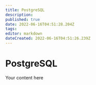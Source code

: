 ```yaml
---
title: PostgreSQL
description: 
published: true
date: 2022-06-16T04:51:28.204Z
tags: 
editor: markdown
dateCreated: 2022-06-16T04:51:26.239Z
---
```


# PostgreSQL
Your content here